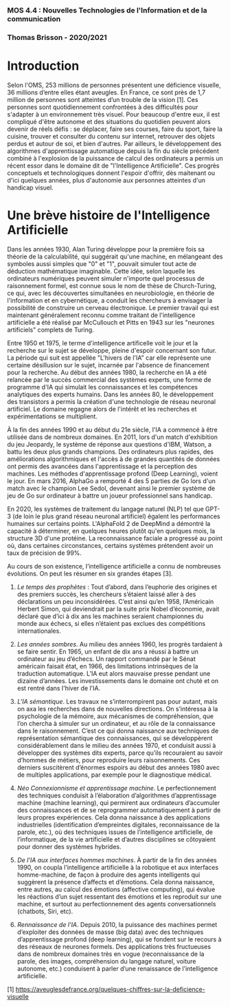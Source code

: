 
### MOS 4.4 : Nouvelles Technologies de l'Information et de la communication
### Thomas Brisson - 2020/2021

# Introduction

Selon l'OMS, 253 millions de personnes présentent une déficience visuelle, 36 millions d’entre elles étant aveugles. En France, ce sont près de 1,7 million de personnes sont atteintes d’un trouble de la vision [1]. Ces personnes sont quotidiennement confrontées à des difficultés pour s'adapter à un environnement très visuel. Pour beaucoup d'entre eux, il est compliqué d'être autonome et des situations du quotidien peuvent alors devenir de réels défis : se déplacer, faire ses courses, faire du sport, faire la cuisine, trouver et consulter du contenu sur internet, retrouver des objets perdus et autour de soi, et bien d'autres. Par ailleurs, le développement des algorithmes d'apprentissage automatique depuis la fin du siècle précédent combiné à l'explosion de la puissance de calcul des ordinateurs a permis un récent essor dans le domaine dit de "l'Intelligence Artificielle". Ces progrès conceptuels et technologiques donnent l'espoir d'offrir, dès maitenant ou d'ici quelques années, plus d'autonomie aux personnes atteintes d'un handicap visuel.


# Une brève histoire de l'Intelligence Artificielle

Dans les années 1930, Alan Turing développe pour la première fois sa théorie de la calculabilité, qui suggérait qu'une machine, en mélangeant des symboles aussi simples que "0" et "1", pouvait simuler tout acte de déduction mathématique imaginable. Cette idée, selon laquelle les ordinateurs numériques peuvent simuler n'importe quel processus de raisonnement formel, est connue sous le nom de thèse de Church-Turing, ce qui, avec les découvertes simultanées en neurobiologie, en théorie de l'information et en cybernétique, a conduit les chercheurs à envisager la possibilité de construire un cerveau électronique. Le premier travail qui est maintenant généralement reconnu comme traitant de l'intelligence artificielle a été réalisé par McCullouch et Pitts en 1943 sur les "neurones artificiels" complets de Turing.

Entre 1950 et 1975, le terme d'intelligence artificelle voit le jour et la recherche sur le sujet se développe, pleine d'espoir concernant son futur. La période qui suit est appellée "L'hivers de l'IA" car elle représente une certaine désillusion sur le sujet, incarnée par l'absence de financement pour la recherche. Au début des années 1980, la recherche en IA a été relancée par le succès commercial des systèmes experts, une forme de programme d'IA qui simulait les connaissances et les compétences analytiques des experts humains. Dans les années 80, le développement des transistors a permis la création d'une technologie de réseau neuronal artificiel. Le domaine regagne alors de l'intérêt et les recherches et expérimentations se multiplient.

À la fin des années 1990 et au début du 21e siècle, l'IA a commencé à être utilisée dans de nombreux domaines. En 2011, lors d'un match d'exhibition du jeu Jeopardy, le système de réponse aux questions d'IBM, Watson, a battu les deux plus grands champions. Des ordinateurs plus rapides, des améliorations algorithmiques et l'accès à de grandes quantités de données ont permis des avancées dans l'apprentissage et la perception des machines. Les méthodes d'apprentissage profond (Deep Learning), voient le jour. En mars 2016, AlphaGo a remporté 4 des 5 parties de Go lors d'un match avec le champion Lee Sedol, devenant ainsi le premier système de jeu de Go sur ordinateur à battre un joueur professionnel sans handicap. 

En 2020, les systèmes de traitement du langage naturel (NLP) tel que GPT-3 (de loin le plus grand réseau neuronal artificiel) égalent les performances humaines sur certains points. L'AlphaFold 2 de DeepMind a démontré la capacité à déterminer, en quelques heures plutôt qu'en quelques mois, la structure 3D d'une protéine. La reconnaissance faciale a progressé au point où, dans certaines circonstances, certains systèmes prétendent avoir un taux de précision de 99%.









Au cours de son existence, l’intelligence artificielle a connu de nombreuses évolutions. On peut les résumer en six grandes étapes [3].


1. _Le temps des prophètes_ : Tout d’abord, dans l’euphorie des origines et des premiers succès, les chercheurs s’étaient laissé aller à des déclarations un peu inconsidérées. C’est ainsi qu’en 1958, l’Américain Herbert Simon, qui deviendrait par la suite prix Nobel d’économie, avait déclaré que d’ici à dix ans les machines seraient championnes du monde aux échecs, si elles n’étaient pas exclues des compétitions internationales.


2. _Les années sombres_. Au milieu des années 1960, les progrès tardaient à se faire sentir. En 1965, un enfant de dix ans a réussi à battre un ordinateur au jeu d’échecs. Un rapport commandé par le Sénat américain faisait état, en 1966, des limitations intrinsèques de la traduction automatique. L’IA eut alors mauvaise presse pendant une dizaine d’années. Les investissements dans le domaine ont chuté et on est rentré dans l'hiver de l'IA.


3. _L'IA sémantique_. Les travaux ne s’interrompirent pas pour autant, mais on axa les recherches dans de nouvelles directions. On s’intéressa à la psychologie de la mémoire, aux mécanismes de compréhension, que l’on chercha à simuler sur un ordinateur, et au rôle de la connaissance dans le raisonnement. C’est ce qui donna naissance aux techniques de représentation sémantique des connaissances, qui se développèrent considérablement dans le milieu des années 1970, et conduisit aussi à développer des systèmes dits experts, parce qu’ils recouraient au savoir d’hommes de métiers, pour reproduire leurs raisonnements. Ces derniers suscitèrent d’énormes espoirs au début des années 1980 avec de multiples applications, par exemple pour le diagnostique médical.


4. _Néo Connexionnisme et apprentissage machine_. Le perfectionnement des techniques conduisit à l’élaboration d’algorithmes d’apprentissage machine (machine learning), qui permirent aux ordinateurs d’accumuler des connaissances et de se reprogrammer automatiquement à partir de leurs propres expériences. Cela donna naissance à des applications industrielles (identification d’empreintes digitales, reconnaissance de la parole, etc.), où des techniques issues de l’intelligence artificielle, de l’informatique, de la vie artificielle et d’autres disciplines se côtoyaient pour donner des systèmes hybrides.


5. _De l'IA aux interfaces hommes machines_. À partir de la fin des années 1990, on coupla l’intelligence artificielle à la robotique et aux interfaces homme-machine, de façon à produire des agents intelligents qui suggèrent la présence d’affects et d’émotions. Cela donna naissance, entre autres, au calcul des émotions (affective computing), qui évalue les réactions d’un sujet ressentant des émotions et les reproduit sur une machine, et surtout au perfectionnement des agents conversationnels (chatbots, Siri, etc).


6. _Rennaissance de l'IA_. Depuis 2010, la puissance des machines permet d’exploiter des données de masse (big data) avec des techniques d’apprentissage profond (deep learning), qui se fondent sur le recours à des réseaux de neurones formels. Des applications très fructueuses dans de nombreux domaines très en vogue (reconnaissance de la parole, des images, compréhension du langage naturel, voiture autonome, etc.) conduisent à parler d’une renaissance de l’intelligence artificielle.


[1] https://aveuglesdefrance.org/quelques-chiffres-sur-la-deficience-visuelle